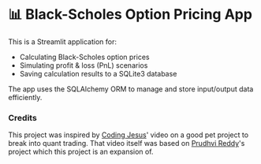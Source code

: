 # 📊 Black-Scholes Option Pricing App
This is a Streamlit application for:
- Calculating Black-Scholes option prices
- Simulating profit & loss (PnL) scenarios
- Saving calculation results to a SQLite3 database

The app uses the SQLAlchemy ORM to manage and store input/output data efficiently.

### Credits
This project was inspired by [Coding Jesus](https://youtu.be/lY-NP4X455U?si=Bw3ChXVAUL4BG9v3)' video on a good pet project to break into quant trading. That video itself was based on [Prudhvi Reddy](https://blackschole.streamlit.app/)'s project which this project is an expansion of.